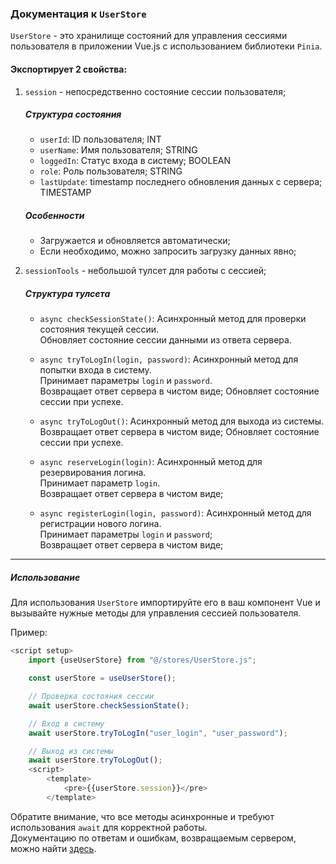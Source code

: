 ### Документация к `UserStore`

`UserStore` - это хранилище состояний для управления сессиями пользователя в приложении Vue.js с использованием
библиотеки `Pinia`.

#### Экспортирует 2 свойства:

1. `session` - непосредственно состояние сессии пользователя;
   ##### Структура состояния
    - `userId`: ID пользователя; INT
    - `userName`: Имя пользователя; STRING
    - `loggedIn`: Статус входа в систему; BOOLEAN
    - `role`: Роль пользователя; STRING
    - `lastUpdate`: timestamp последнего обновления данных с сервера; TIMESTAMP
   ##### Особенности
    - Загружается и обновляется автоматически;
    - Если необходимо, можно запросить загрузку данных явно;

2. `sessionTools` - небольшой тулсет для работы с сессией;
   ##### Структура тулсета
    - `async checkSessionState()`: Асинхронный метод для проверки состояния текущей сессии.  
      Обновляет состояние сессии данными из ответа сервера.

    - `async tryToLogIn(login, password)`: Асинхронный метод для попытки входа в систему.      
      Принимает параметры `login` и `password`.  
      Возвращает ответ сервера в чистом виде; Обновляет состояние сессии при успехе.

    - `async tryToLogOut()`: Асинхронный метод для выхода из системы.  
      Возвращает ответ сервера в чистом виде; Обновляет состояние сессии при успехе.

    - `async reserveLogin(login)`: Асинхронный метод для резервирования логина.  
      Принимает параметр `login`.   
      Возвращает ответ сервера в чистом виде;

    - `async registerLogin(login, password)`: Асинхронный метод для регистрации нового логина.  
      Принимает параметры `login` и `password`;  
      Возвращает ответ сервера в чистом виде;

----

##### Использование

Для использования `UserStore` импортируйте его в ваш компонент Vue и вызывайте нужные методы для управления
сессией пользователя.

Пример:

```javascript
<script setup>
    import {useUserStore} from "@/stores/UserStore.js";

    const userStore = useUserStore();

    // Проверка состояния сессии
    await userStore.checkSessionState();

    // Вход в систему
    await userStore.tryToLogIn("user_login", "user_password");

    // Выход из системы
    await userStore.tryToLogOut();
    <script>
        <template>
            <pre>{{userStore.session}}</pre>
        </template>
```

Обратите внимание, что все методы асинхронные и требуют использования `await` для корректной работы.  
Документацию по ответам и ошибкам, возвращаемым сервером, можно найти [здесь](../../backend/help.md).